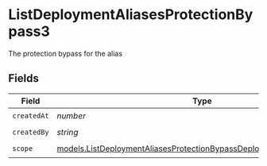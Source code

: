 # ListDeploymentAliasesProtectionBypass3

The protection bypass for the alias


## Fields

| Field                                                                                                                                              | Type                                                                                                                                               | Required                                                                                                                                           | Description                                                                                                                                        |
| -------------------------------------------------------------------------------------------------------------------------------------------------- | -------------------------------------------------------------------------------------------------------------------------------------------------- | -------------------------------------------------------------------------------------------------------------------------------------------------- | -------------------------------------------------------------------------------------------------------------------------------------------------- |
| `createdAt`                                                                                                                                        | *number*                                                                                                                                           | :heavy_check_mark:                                                                                                                                 | N/A                                                                                                                                                |
| `createdBy`                                                                                                                                        | *string*                                                                                                                                           | :heavy_check_mark:                                                                                                                                 | N/A                                                                                                                                                |
| `scope`                                                                                                                                            | [models.ListDeploymentAliasesProtectionBypassDeploymentsResponseScope](../models/listdeploymentaliasesprotectionbypassdeploymentsresponsescope.md) | :heavy_check_mark:                                                                                                                                 | N/A                                                                                                                                                |